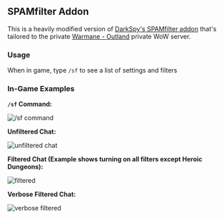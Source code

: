 ## SPAMfilter Addon
This is a heavily modified version of [DarkSpy's SPAMfilter addon](https://legacy-wow.com/tbc-addons/spamfilter/) that's tailored to the private [Warmane - Outland](https://www.warmane.com/) private WoW server.

### Usage
When in game, type `/sf` to see a list of settings and filters

### In-Game Examples

**`/sf` Command:**

![/sf command](https://i.imgur.com/JsQA94j.png)

**Unfiltered Chat:**

![unfiltered chat](https://i.imgur.com/2GsCiwd.png)

**Filtered Chat (Example shows turning on all filters except Heroic Dungeons):**

![filtered](https://i.imgur.com/N3ZpmFx.png)

**Verbose Filtered Chat:**

![verbose filtered](https://i.imgur.com/N9URVL1.png)